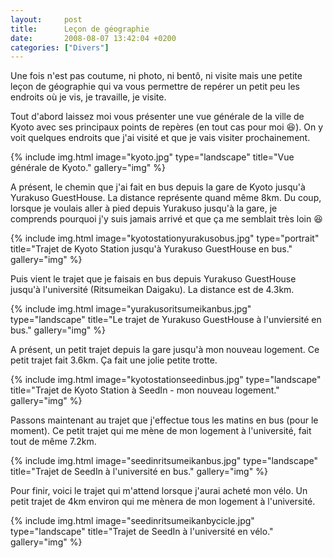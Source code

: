 ```yaml
---
layout:     post
title:      Leçon de géographie
date:       2008-08-07 13:42:04 +0200
categories: ["Divers"]
---
```


Une fois n'est pas coutume, ni photo, ni bentô, ni visite mais une petite leçon de géographie qui va vous permettre
de repérer un petit peu les endroits où je vis, je travaille, je visite.

<!--more-->

Tout d'abord laissez moi vous présenter une vue générale de la ville de Kyoto avec ses principaux points de repères
(en tout cas pour moi :laughing:). On y voit quelques endroits que j'ai visité et que je vais visiter prochainement.

<!-- /assets/images/2008-08-07-lecon-de-geographie/kyoto.jpg -->
{% include img.html
    image="kyoto.jpg"
    type="landscape"
    title="Vue générale de Kyoto."
    gallery="img"
%}

A présent, le chemin que j'ai fait en bus depuis la gare de Kyoto jusqu'à Yurakuso GuestHouse. La distance
représente quand même 8km. Du coup, lorsque je voulais aller à pied depuis Yurakuso jusqu'à la gare, je comprends
pourquoi j'y suis jamais arrivé et que ça me semblait très loin :laughing:

<!-- /assets/images/2008-08-07-lecon-de-geographie/kyotostationyurakusobus.jpg -->
{% include img.html
    image="kyotostationyurakusobus.jpg"
    type="portrait"
    title="Trajet de Kyoto Station jusqu'à Yurakuso GuestHouse en bus."
    gallery="img"
%}

Puis vient le trajet que je faisais en bus depuis Yurakuso GuestHouse jusqu'à l'université (Ritsumeikan Daigaku).
La distance est de 4.3km.

<!-- /assets/images/2008-08-07-lecon-de-geographie/yurakusoritsumeikanbus.jpg -->
{% include img.html
    image="yurakusoritsumeikanbus.jpg"
    type="landscape"
    title="Le trajet de Yurakuso GuestHouse à l'unviersité en bus."
    gallery="img"
%}

A présent, un petit trajet depuis la gare jusqu'à mon nouveau logement. Ce petit trajet fait 3.6km. Ça fait une
jolie petite trotte.

<!-- /assets/images/2008-08-07-lecon-de-geographie/kyotostationseedinbus.jpg -->
{% include img.html
    image="kyotostationseedinbus.jpg"
    type="landscape"
    title="Trajet de Kyoto Station à SeedIn - mon nouveau logement."
    gallery="img"
%}

Passons maintenant au trajet que j'effectue tous les matins en bus (pour le moment). Ce petit trajet qui me mène de
mon logement à l'université, fait tout de même 7.2km.

<!-- /assets/images/2008-08-07-lecon-de-geographie/seedinritsumeikanbus.jpg -->
{% include img.html
    image="seedinritsumeikanbus.jpg"
    type="landscape"
    title="Trajet de SeedIn à l'université en bus."
    gallery="img"
%}

Pour finir, voici le trajet qui m'attend lorsque j'aurai acheté mon vélo. Un petit trajet de 4km environ qui me
mènera de mon logement à l'université.

<!-- /assets/images/2008-08-07-lecon-de-geographie/seedinritsumeikanbycicle.jpg -->
{% include img.html
    image="seedinritsumeikanbycicle.jpg"
    type="landscape"
    title="Trajet de SeedIn à l'université en vélo."
    gallery="img"
%}

